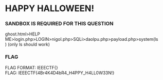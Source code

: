 # HAPPY HALLOWEEN!
### SANDBOX IS REQUIRED FOR THIS QUESTION 
ghost.html>HELP ME>login.php>LOGIN>nigol.php>SQLi>daolpu.php>payload.php>system(ls) (only ls should work)

### FLAG
FLAG FORMAT: IEEECTF{}<br />
FLAG: IEEECTF{4Br4K4D4bR4_H4PPY_H4LL0W33N!}

